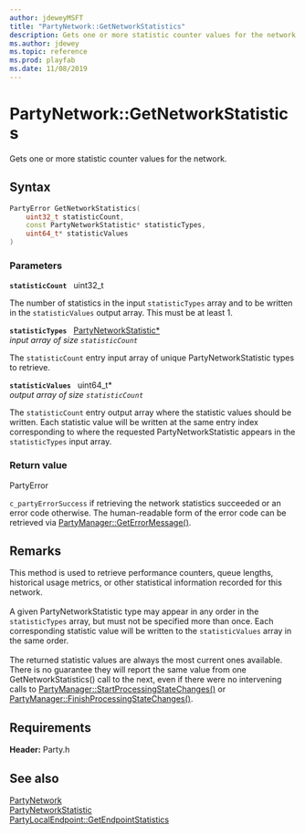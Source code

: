 ```yaml
---
author: jdeweyMSFT
title: "PartyNetwork::GetNetworkStatistics"
description: Gets one or more statistic counter values for the network.
ms.author: jdewey
ms.topic: reference
ms.prod: playfab
ms.date: 11/08/2019
---
```


# PartyNetwork::GetNetworkStatistics  

Gets one or more statistic counter values for the network.  

## Syntax  
  
```cpp
PartyError GetNetworkStatistics(  
    uint32_t statisticCount,  
    const PartyNetworkStatistic* statisticTypes,  
    uint64_t* statisticValues  
)  
```  
  
### Parameters  
  
**`statisticCount`** &nbsp; uint32_t  
  
The number of statistics in the input `statisticTypes` array and to be written in the `statisticValues` output array. This must be at least 1.  
  
**`statisticTypes`** &nbsp; [PartyNetworkStatistic*](../../../enums/partynetworkstatistic.md)  
*input array of size `statisticCount`*  
  
The `statisticCount` entry input array of unique PartyNetworkStatistic types to retrieve.  
  
**`statisticValues`** &nbsp; uint64_t*  
*output array of size `statisticCount`*  
  
The `statisticCount` entry output array where the statistic values should be written. Each statistic value will be written at the same entry index corresponding to where the requested PartyNetworkStatistic appears in the `statisticTypes` input array.  
  
  
### Return value  
PartyError
  
```c_partyErrorSuccess``` if retrieving the network statistics succeeded or an error code otherwise. The human-readable form of the error code can be retrieved via [PartyManager::GetErrorMessage()](../../PartyManager/methods/partymanager_geterrormessage.md).
  
## Remarks  
  
This method is used to retrieve performance counters, queue lengths, historical usage metrics, or other statistical information recorded for this network. <br /><br /> A given PartyNetworkStatistic type may appear in any order in the `statisticTypes` array, but must not be specified more than once. Each corresponding statistic value will be written to the `statisticValues` array in the same order.   <br /><br /> The returned statistic values are always the most current ones available. There is no guarantee they will report the same value from one GetNetworkStatistics() call to the next, even if there were no intervening calls to [PartyManager::StartProcessingStateChanges()](../../PartyManager/methods/partymanager_startprocessingstatechanges.md) or [PartyManager::FinishProcessingStateChanges()](../../PartyManager/methods/partymanager_finishprocessingstatechanges.md).
  
## Requirements  
  
**Header:** Party.h
  
## See also  
[PartyNetwork](../partynetwork.md)  
[PartyNetworkStatistic](../../../enums/partynetworkstatistic.md)  
[PartyLocalEndpoint::GetEndpointStatistics](../../PartyLocalEndpoint/methods/partylocalendpoint_getendpointstatistics.md)
  
  
